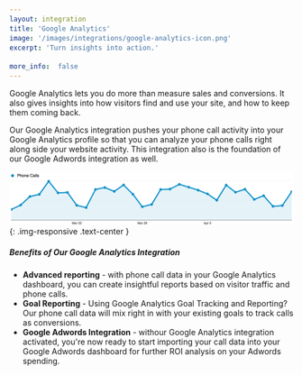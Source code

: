 ```yaml
---
layout: integration
title: 'Google Analytics'
image: '/images/integrations/google-analytics-icon.png'
excerpt: 'Turn insights into action.'

more_info:  false
---
```

Google Analytics lets you do more than measure sales and conversions. It also gives insights into how visitors find and use your site, and how to keep them coming back.

Our Google Analytics integration pushes your phone call activity into your Google Analytics profile so that you can analyze your phone calls right along side your website activity. This integration also is the foundation of our Google Adwords integration as well. 

![google analytics integration](/images/integrations/mockups/google-analytics-phone-calls.png){: .img-responsive .text-center }


##### Benefits of Our Google Analytics Integration
* **Advanced reporting** - with phone call data in your Google Analytics dashboard, you can create insightful reports based on visitor traffic and phone calls.
* **Goal Reporting** - Using Google Analytics Goal Tracking and Reporting? Our phone call data will mix right in with your existing goals to track calls as conversions.
* **Google Adwords Integration** - withour Google Analytics integration activated, you're now ready to start importing your call data into your Google Adwords dashboard for further ROI analysis on your Adwords spending.


